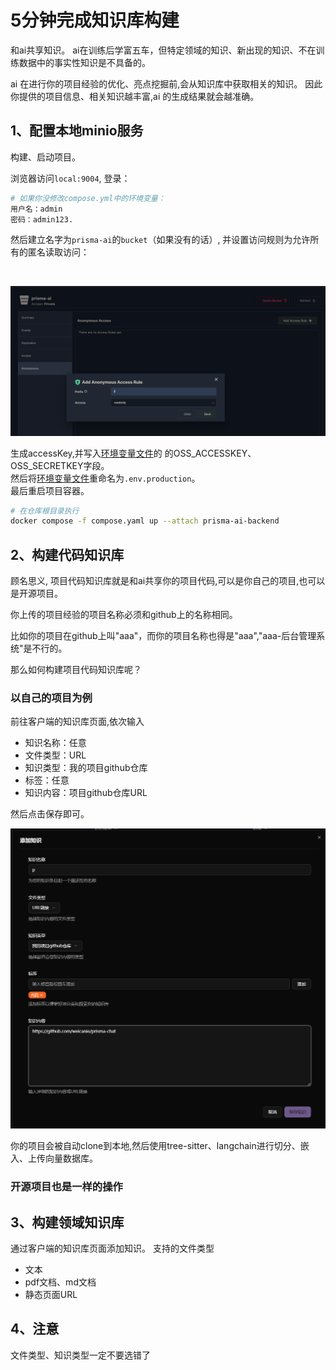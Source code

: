 # 5分钟完成知识库构建

和ai共享知识。
ai在训练后学富五车，但特定领域的知识、新出现的知识、不在训练数据中的事实性知识是不具备的。

ai 在进行你的项目经验的优化、亮点挖掘前,会从知识库中获取相关的知识。
因此你提供的项目信息、相关知识越丰富,ai 的生成结果就会越准确。

## 1、配置本地minio服务

构建、启动项目。

浏览器访问`local:9004`,
登录：

```bash
# 如果你没修改compose.yml中的环境变量：
用户名：admin
密码：admin123.
```

然后建立名字为`prisma-ai`的`bucket`（如果没有的话）,
并设置访问规则为允许所有的匿名读取访问：

<br/>

![1751190038578](<image/教程：(二)知识库构建/1751190038578.png>)

生成accessKey,并写入[环境变量文件](/packages/backend/.env.production.example)的
的OSS_ACCESSKEY、OSS_SECRETKEY字段。
<br/>
然后将[环境变量文件](/packages/backend/.env.production.example)重命名为`.env.production`。
<br/>
最后重启项目容器。

```bash
# 在仓库根目录执行
docker compose -f compose.yaml up --attach prisma-ai-backend
```

## 2、构建代码知识库

顾名思义, 项目代码知识库就是和ai共享你的项目代码,可以是你自己的项目,也可以是开源项目。

你上传的项目经验的项目名称必须和github上的名称相同。

比如你的项目在github上叫"aaa"，而你的项目名称也得是"aaa","aaa-后台管理系统"是不行的。

那么如何构建项目代码知识库呢？

### 以自己的项目为例

前往客户端的知识库页面,依次输入

- 知识名称：任意
- 文件类型：URL
- 知识类型：我的项目github仓库
- 标签：任意
- 知识内容：项目github仓库URL

然后点击保存即可。

![1751275030633](<image/教程：(二)知识库构建/1751275030633.png>)

你的项目会被自动clone到本地,然后使用tree-sitter、langchain进行切分、嵌入、上传向量数据库。

### 开源项目也是一样的操作

## 3、构建领域知识库

通过客户端的知识库页面添加知识。
支持的文件类型

- 文本
- pdf文档、md文档
- 静态页面URL

## 4、注意

文件类型、知识类型一定不要选错了
